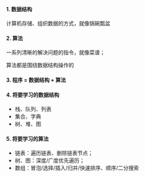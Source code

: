 #### 1. 数据结构

计算机存储、组织数据的方式，就像锅碗瓢盆

#### 2. 算法

一系列清晰的解决问题的指令，就像菜谱；

算法都是围绕数据结构操作的

#### 3. 程序 = 数据结构 + 算法

#### 4. 将要学习的数据结构

- 栈、队列、列表
- 集合、字典
- 树、堆、图

#### 5. 将要学习的算法

- 链表：遍历链表、删除链表节点；
- 树、图：深度/广度优先遍历；
- 数组：冒泡/选择/插入/归并/快速排序、顺序/二分搜索